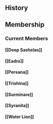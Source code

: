 ## History
## Membership
### Current Members
#### [[Deep Sashelas]]
#### [[Eadro]]
#### [[Persana]]
#### [[Trishina]]
#### [[Surminare]]
#### [[Syranita]]
#### [[Water Lion]]